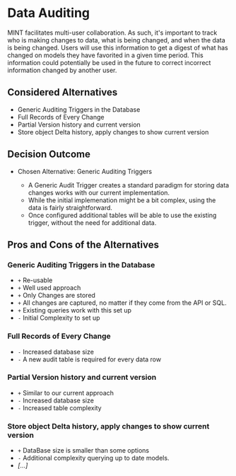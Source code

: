 # Data Auditing

MINT facilitates multi-user collaboration. As such, it's important to track who is making changes to data, what is being changed, and when the data is being changed. Users will use this information to get a digest of what has changed on models they have favorited in a given time period. This information could potentially be used in the future to correct incorrect information changed by another user.


## Considered Alternatives

* Generic Auditing Triggers in the Database
* Full Records of Every Change
* Partial Version history and current version
* Store object Delta history, apply changes to show current version

## Decision Outcome

* Chosen Alternative: Generic Auditing Triggers

   * A Generic Audit Trigger creates a standard paradigm for storing data changes works with our current implementation. 
   * While the initial implemenation might be a bit complex, using the data is fairly straightforward.
   * Once configured additional tables will be able to use the existing trigger, without the need for additional data. 



## Pros and Cons of the Alternatives <!-- optional -->

### Generic Auditing Triggers in the Database

* `+` Re-usable
* `+` Well used approach
* `+` Only Changes are stored
* `+` All changes are captured, no matter if they come from the API or SQL.
* `+` Existing queries work with this set up
* `-` Initial Complexity to set up

### Full Records of Every Change

* `-` Increased database size
* `-` A new audit table is required for every data row

### Partial Version history and current version

* `+` Similar to our current approach
* `-` Increased database size
* `-` Increased table complexity

### Store object Delta history, apply changes to show current version

* `+` DataBase size is smaller than some options
* `-` Additional complexity querying up to date models.
* *[...]* <!-- numbers of pros and cons can vary -->

